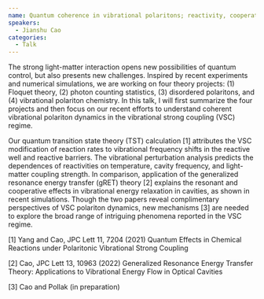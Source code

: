 ```yaml
---
name: Quantum coherence in vibrational polaritons; reactivity, cooperativity, and molecular coupling
speakers:
  - Jianshu Cao
categories:
  - Talk
---
```

The strong light-matter interaction opens new possibilities of quantum control, but also presents new challenges. Inspired by recent experiments and numerical simulations, we are working on four theory projects: (1) Floquet theory, (2) photon counting statistics, (3) disordered polaritons, and (4) vibrational polariton chemistry.  In this talk, I will first summarize the four projects and then focus on our recent efforts to understand coherent vibrational polariton dynamics in the vibrational strong coupling (VSC) regime. 

Our quantum transition state theory (TST) calculation [1] attributes the VSC modification of reaction rates to vibrational frequency shifts in the reactive well and reactive barriers.  The vibrational perturbation analysis predicts the dependences of reactivities on temperature, cavity frequency, and light-matter coupling strength. In comparison, application of the generalized resonance energy transfer (gRET) theory [2] explains the resonant and cooperative effects in vibrational energy relaxation in cavities, as shown in recent simulations. Though the two papers reveal complimentary perspectives of VSC polariton dynamics, new mechanisms [3] are needed to explore the broad range of intriguing phenomena reported in the VSC regime.

[1] Yang and Cao, JPC Lett 11, 7204 (2021) Quantum Effects in Chemical Reactions under Polaritonic Vibrational Strong Coupling

[2] Cao, JPC Lett 13, 10963 (2022) Generalized Resonance Energy Transfer Theory: Applications to Vibrational Energy Flow in Optical Cavities

[3] Cao and Pollak (in preparation)
